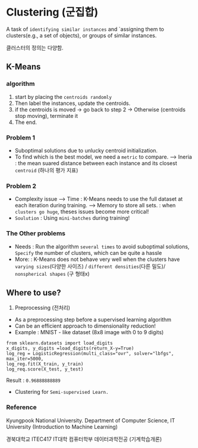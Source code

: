 # Clustering (군집합)
A task of `identifying similar instances` and `assigning them to clusters(e.g., a set of objects), or groups of similar instances.

클러스터의 정의는 다양함.
## K-Means
### algorithm
1. start by placing the `centroids randomly`
2. Then label the instances, update the centroids.
3. if the centroids is moved
 -> go back to step 2
 -> Otherwise (centroids stop moving), terminate it
4. The end. 

### Problem 1
- Suboptimal solutions due to unlucky centroid initialization.
- To find which is the best model, we need a `metric` to compare.
--> Ineria : the mean suared distance between each instance and its closest `centroid` (하나의 평가 지표)

### Problem 2
- Complexity issue
--> Time : K-Means needs to use the full dataset at each iteration during training.
--> Memory to store all sets.
: when `clusters go huge`, theses issues become more critical!
- `Soulution` : Using `mini-batches` during training!

### The Other problems
- Needs
: Run the algorithm `several times` to avoid suboptimal solutions, `Specify` the number of clusters, which can be quite a hassle
- More:
: K-Means does not behave very well when the clusters have `varying sizes`(다양한 사이즈) / `different densities`(다른 밀도)/ `nonspherical shapes` (구 형태x)

## Where to use?
1. Preprocessing (전처리)
- As a preprocessing step before a supervised learning algorithm
- Can be an efficient approach to dimensionality reduction!
- Example : MNIST - like dataset (8x8 image with 0 to 9 digits)

```{.python}
from sklearn.datasets import load_digits
x_digits, y_digits =load_digits(return_X-y=True)
log_reg = LogisticRegression(multi_class="ovr", solver="lbfgs", max_iter=5000,
log_reg.fit(X_train, y_train)
log_req.score(X_test, y_test)
```
Result : `0.96888888889`

- Clustering for `Semi-supervised Learn.`

### Reference
Kyungpook National University.
Department of Computer Science, IT University
(Introduction to Machine Learning)

경북대학교
ITEC417 IT대학 컴퓨터학부 데이터과학전공
(기계학습개론)



